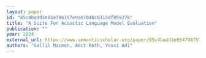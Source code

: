 ```yaml
---
layout: paper
id: "85c4badd3e854796757e9ae704bc0315df859276"
title: "A Suite For Acoustic Language Model Evaluation"
publication: ""
year: 2024
external_url: https://www.semanticscholar.org/paper/85c4badd3e854796757e9ae704bc0315df859276
authors: "Gallil Maimon, Amit Roth, Yossi Adi"
---
```

